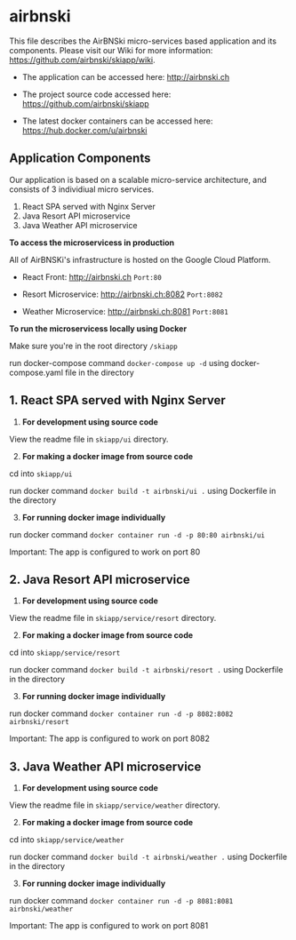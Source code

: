 # airbnski 
This file describes the AirBNSki micro-services based application and its components.
Please visit our Wiki for more information: https://github.com/airbnski/skiapp/wiki.

- The application can be accessed here: http://airbnski.ch

- The project source code accessed here: https://github.com/airbnski/skiapp

- The latest docker containers can be accessed here: https://hub.docker.com/u/airbnski

## Application Components
Our application is based on a scalable micro-service architecture, and consists of 3 individiual micro services.
1. React SPA served with Nginx Server
2. Java Resort API microservice 
3. Java Weather API microservice

**To access the microservicess in production**

All of AirBNSKi's infrastructure is hosted on the Google Cloud Platform.

- React Front: http://airbnski.ch `Port:80`

- Resort Microservice: http://airbnski.ch:8082 `Port:8082`

- Weather Microservice: http://airbnski.ch:8081 `Port:8081`

**To run the microservicess locally using Docker**

Make sure you're in the root directory `/skiapp`

run docker-compose command `docker-compose up -d` using docker-compose.yaml file in the directory

## 1. React SPA served with Nginx Server
1. **For development using source code**

View the readme file in `skiapp/ui` directory.

2. **For making a docker image from source code**

cd into `skiapp/ui`

run docker command `docker build -t airbnski/ui .` using Dockerfile in the directory

3. **For running docker image individually**

run docker command `docker container run -d -p 80:80 airbnski/ui` 

Important: The app is configured to work on port 80

## 2. Java Resort API microservice 
1. **For development using source code**

View the readme file in `skiapp/service/resort` directory.

2. **For making a docker image from source code**

cd into `skiapp/service/resort`

run docker command `docker build -t airbnski/resort .` using Dockerfile in the directory

3. **For running docker image individually**

run docker command `docker container run -d -p 8082:8082 airbnski/resort` 

Important: The app is configured to work on port 8082


## 3. Java Weather API microservice
1. **For development using source code**

View the readme file in `skiapp/service/weather` directory.

2. **For making a docker image from source code**

cd into `skiapp/service/weather`

run docker command `docker build -t airbnski/weather .` using Dockerfile in the directory

3. **For running docker image individually**

run docker command `docker container run -d -p 8081:8081 airbnski/weather` 

Important: The app is configured to work on port 8081
